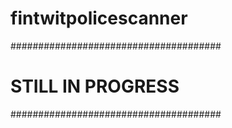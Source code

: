 # fintwitpolicescanner 

######################################
#         STILL IN PROGRESS          #
######################################
